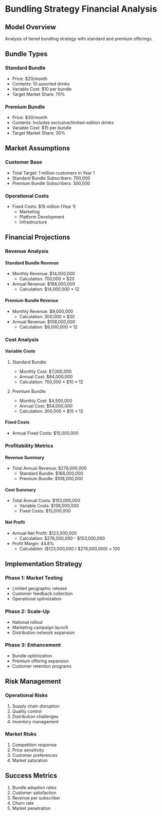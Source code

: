 # Bundling Strategy Financial Analysis

## Model Overview
Analysis of tiered bundling strategy with standard and premium offerings.

## Bundle Types

### Standard Bundle
- Price: $20/month
- Contents: 10 assorted drinks
- Variable Cost: $10 per bundle
- Target Market Share: 70%

### Premium Bundle
- Price: $30/month
- Contents: Includes exclusive/limited-edition drinks
- Variable Cost: $15 per bundle
- Target Market Share: 30%

## Market Assumptions

### Customer Base
- Total Target: 1 million customers in Year 1
- Standard Bundle Subscribers: 700,000
- Premium Bundle Subscribers: 300,000

### Operational Costs
- Fixed Costs: $15 million (Year 1)
  - Marketing
  - Platform Development
  - Infrastructure

## Financial Projections

### Revenue Analysis

#### Standard Bundle Revenue
- Monthly Revenue: $14,000,000
  - Calculation: 700,000 × $20
- Annual Revenue: $168,000,000
  - Calculation: $14,000,000 × 12

#### Premium Bundle Revenue
- Monthly Revenue: $9,000,000
  - Calculation: 300,000 × $30
- Annual Revenue: $108,000,000
  - Calculation: $9,000,000 × 12

### Cost Analysis

#### Variable Costs
1. Standard Bundle:
   - Monthly Cost: $7,000,000
   - Annual Cost: $84,000,000
   - Calculation: 700,000 × $10 × 12

2. Premium Bundle:
   - Monthly Cost: $4,500,000
   - Annual Cost: $54,000,000
   - Calculation: 300,000 × $15 × 12

#### Fixed Costs
- Annual Fixed Costs: $15,000,000

### Profitability Metrics

#### Revenue Summary
- Total Annual Revenue: $276,000,000
  - Standard Bundle: $168,000,000
  - Premium Bundle: $108,000,000

#### Cost Summary
- Total Annual Costs: $153,000,000
  - Variable Costs: $138,000,000
  - Fixed Costs: $15,000,000

#### Net Profit
- Annual Net Profit: $123,000,000
  - Calculation: $276,000,000 - $153,000,000
- Profit Margin: 44.6%
  - Calculation: ($123,000,000 / $276,000,000) × 100

## Implementation Strategy

### Phase 1: Market Testing
- Limited geographic release
- Customer feedback collection
- Operational optimization

### Phase 2: Scale-Up
- National rollout
- Marketing campaign launch
- Distribution network expansion

### Phase 3: Enhancement
- Bundle optimization
- Premium offering expansion
- Customer retention programs

## Risk Management

### Operational Risks
1. Supply chain disruption
2. Quality control
3. Distribution challenges
4. Inventory management

### Market Risks
1. Competition response
2. Price sensitivity
3. Customer preferences
4. Market saturation

## Success Metrics
1. Bundle adoption rates
2. Customer satisfaction
3. Revenue per subscriber
4. Churn rate
5. Market penetration 